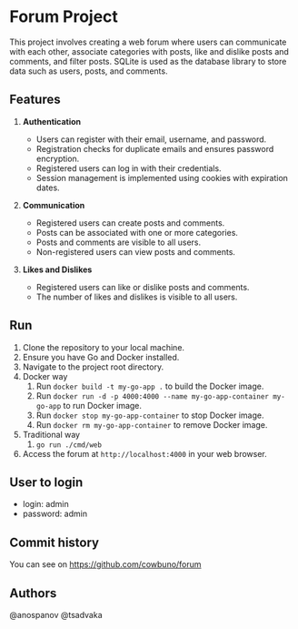 # Forum Project

This project involves creating a web forum where users can communicate with each other, associate categories with posts, like and dislike posts and comments, and filter posts. SQLite is used as the database library to store data such as users, posts, and comments.

## Features

1. **Authentication**
   - Users can register with their email, username, and password.
   - Registration checks for duplicate emails and ensures password encryption.
   - Registered users can log in with their credentials.
   - Session management is implemented using cookies with expiration dates.

2. **Communication**
   - Registered users can create posts and comments.
   - Posts can be associated with one or more categories.
   - Posts and comments are visible to all users.
   - Non-registered users can view posts and comments.

3. **Likes and Dislikes**
   - Registered users can like or dislike posts and comments.
   - The number of likes and dislikes is visible to all users.


## Run

1. Clone the repository to your local machine.
2. Ensure you have Go and Docker installed.
3. Navigate to the project root directory.
4. Docker way
   1. Run `docker build -t my-go-app .` to build the Docker image.
   2. Run `docker run -d -p 4000:4000 --name my-go-app-container my-go-app` to run Docker image.
   3. Run `docker stop my-go-app-container` to stop Docker image.
   3. Run `docker rm my-go-app-container` to remove Docker image.
5. Traditional way
   1. `go run ./cmd/web`
6. Access the forum at `http://localhost:4000` in your web browser.


## User to login

- login: admin
- password: admin

## Commit history 
You can see on https://github.com/cowbuno/forum

## Authors 
@anospanov
@tsadvaka

